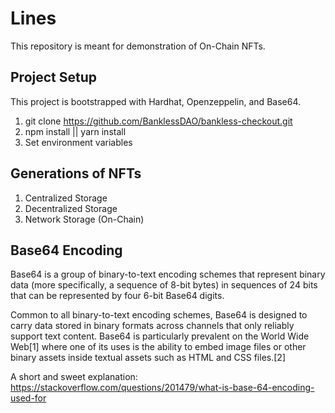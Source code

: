 # Lines

This repository is meant for demonstration of On-Chain NFTs.

## Project Setup

This project is bootstrapped with Hardhat, Openzeppelin, and Base64.

1. git clone https://github.com/BanklessDAO/bankless-checkout.git
2. npm install || yarn install
3. Set environment variables

## Generations of NFTs

1. Centralized Storage 
2. Decentralized Storage
3. Network Storage (On-Chain)

## Base64 Encoding

Base64 is a group of binary-to-text encoding schemes that represent binary data (more specifically, a sequence of 8-bit bytes) in sequences of 24 bits that can be represented by four 6-bit Base64 digits.

Common to all binary-to-text encoding schemes, Base64 is designed to carry data stored in binary formats across channels that only reliably support text content. Base64 is particularly prevalent on the World Wide Web[1] where one of its uses is the ability to embed image files or other binary assets inside textual assets such as HTML and CSS files.[2] 

A short and sweet explanation: https://stackoverflow.com/questions/201479/what-is-base-64-encoding-used-for
